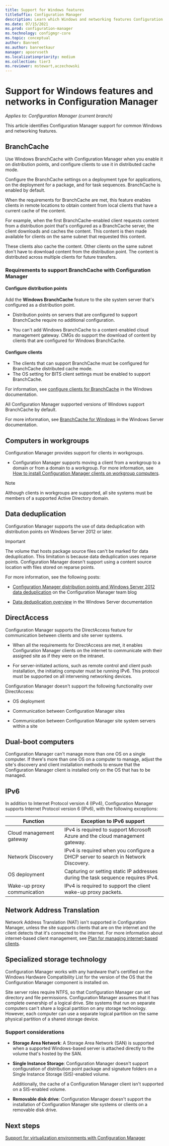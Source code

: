```yaml
---
title: Support for Windows features
titleSuffix: Configuration Manager
description: Learn which Windows and networking features Configuration Manager supports.
ms.date: 07/15/2021
ms.prod: configuration-manager
ms.technology: configmgr-core
ms.topic: conceptual
author: Banreet
ms.author: banreetkaur
manager: apoorvseth
ms.localizationpriority: medium
ms.collection: tier3
ms.reviewer: mstewart,aczechowski
---
```


# Support for Windows features and networks in Configuration Manager

*Applies to: Configuration Manager (current branch)*

This article identifies Configuration Manager support for common Windows and networking features.  

## <a name="bkmk_branchcache"></a> BranchCache  

Use Windows BranchCache with Configuration Manager when you enable it on distribution points, and configure clients to use it in distributed cache mode.

Configure the BranchCache settings on a deployment type for applications, on the deployment for a package, and for task sequences. BranchCache is enabled by default.

When the requirements for BranchCache are met, this feature enables clients in remote locations to obtain content from local clients that have a current cache of the content.  

For example, when the first BranchCache-enabled client requests content from a distribution point that's configured as a BranchCache server, the client downloads and caches the content. This content is then made available for clients on the same subnet that requested this content.

These clients also cache the content. Other clients on the same subnet don't have to download content from the distribution point. The content is distributed across multiple clients for future transfers.  

### Requirements to support BranchCache with Configuration Manager

#### Configure distribution points

Add the **Windows BranchCache** feature to the site system server that's configured as a distribution point.

- Distribution points on servers that are configured to support BranchCache require no additional configuration.

- You can't add Windows BranchCache to a content-enabled cloud management gateway. CMGs do support the download of content by clients that are configured for Windows BranchCache.

#### Configure clients

- The clients that can support BranchCache must be configured for BranchCache distributed cache mode.  
- The OS setting for BITS client settings must be enabled to support BranchCache.  

For information, see [configure clients for BranchCache](/windows/deployment/update/waas-branchcache#configure-clients-for-branchcache) in the Windows documentation.

All Configuration Manager supported versions of Windows support BranchCache by default.

For more information, see [BranchCache for Windows](/windows-server/networking/branchcache/branchcache) in the Windows Server documentation.  

## <a name="bkmk_Workgroups"></a> Computers in workgroups  

Configuration Manager provides support for clients in workgroups.  

- Configuration Manager supports moving a client from a workgroup to a domain or from a domain to a workgroup. For more information, see [How to install Configuration Manager clients on workgroup computers](../../clients/deploy/deploy-clients-to-windows-computers.md#BKMK_ClientWorkgroup).  

> [!NOTE]
> Although clients in workgroups are supported, all site systems must be members of a supported Active Directory domain.  

## <a name="bkmmk_datadedup"></a> Data deduplication

Configuration Manager supports the use of data deduplication with distribution points on Windows Server 2012 or later.

> [!IMPORTANT]  
> The volume that hosts package source files can't be marked for data deduplication. This limitation is because data deduplication uses reparse points. Configuration Manager doesn't support using a content source location with files stored on reparse points.  

For more information, see the following posts:

- [Configuration Manager distribution points and Windows Server 2012 data deduplication](https://techcommunity.microsoft.com/t5/configuration-manager-archive/configuration-manager-distribution-points-and-windows-server/ba-p/273385) on the Configuration Manager team blog

- [Data deduplication overview](/windows-server/storage/data-deduplication/overview) in the Windows Server documentation

## <a name="bkmk_DA"></a> DirectAccess  

Configuration Manager supports the DirectAccess feature for communication between clients and site server systems.  

- When all the requirements for DirectAccess are met, it enables Configuration Manager clients on the internet to communicate with their assigned site as if they were on the intranet.  

- For server-initiated actions, such as remote control and client push installation, the initiating computer must be running IPv6. This protocol must be supported on all intervening networking devices.  

Configuration Manager doesn't support the following functionality over DirectAccess:  

- OS deployment

- Communication between Configuration Manager sites  

- Communication between Configuration Manager site system servers within a site  

## <a name="bkmk_dualboot"></a> Dual-boot computers  

Configuration Manager can't manage more than one OS on a single computer. If there's more than one OS on a computer to manage, adjust the site's discovery and client installation methods to ensure that the Configuration Manager client is installed only on the OS that has to be managed.  

## <a name="bkmk_IPv6"></a> IPv6

In addition to Internet Protocol version 4 (IPv4), Configuration Manager supports Internet Protocol version 6 (IPv6), with the following exceptions:

| Function                    | Exception to IPv6 support                                                           |
|-----------------------------|-------------------------------------------------------------------------------------|
| Cloud management gateway    | IPv4 is required to support Microsoft Azure and the cloud management gateway.       |
| Network Discovery           | IPv4 is required when you configure a DHCP server to search in Network Discovery.   |
| OS deployment               | Capturing or setting static IP addresses during the task sequence requires IPv4.    |
| Wake-up proxy communication | IPv4 is required to support the client wake-up proxy packets.                       |

## <a name="bkmk_NAT"></a> Network Address Translation  

Network Address Translation (NAT) isn't supported in Configuration Manager, unless the site supports clients that are on the internet and the client detects that it's connected to the internet. For more information about internet-based client management, see [Plan for managing internet-based clients](../../clients/manage/plan-internet-based-client-management.md).  

## <a name="bkmk_storage"></a> Specialized storage technology  

Configuration Manager works with any hardware that's certified on the Windows Hardware Compatibility List for the version of the OS that the Configuration Manager component is installed on.

Site server roles require NTFS, so that Configuration Manager can set directory and file permissions. Configuration Manager assumes that it has complete ownership of a logical drive. Site systems that run on separate computers can't share a logical partition on any storage technology. However, each computer can use a separate logical partition on the same physical partition of a shared storage device.  

### Support considerations

- **Storage Area Network**: A Storage Area Network (SAN) is supported when a supported Windows-based server is attached directly to the volume that's hosted by the SAN.  

- **Single Instance Storage**: Configuration Manager doesn't support configuration of distribution point package and signature folders on a Single Instance Storage (SIS)-enabled volume.  

     Additionally, the cache of a Configuration Manager client isn't supported on a SIS-enabled volume.  

- **Removable disk drive**: Configuration Manager doesn't support the installation of Configuration Manager site systems or clients on a removable disk drive.

## Next steps

[Support for virtualization environments with Configuration Manager](support-for-virtualization-environments.md)
